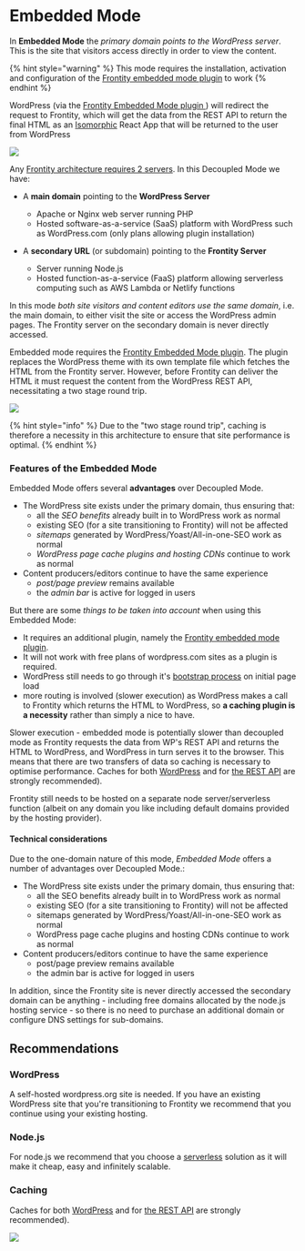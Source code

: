 # Embedded Mode

In **Embedded Mode** the _primary domain points to the WordPress server_. This is the site that visitors access directly in order to view the content.

{% hint style="warning" %}
This mode requires the installation, activation and configuration of the [Frontity embedded mode plugin](https://api.frontity.org/frontity-plugins/embedded-mode) to work
{% endhint %}

WordPress (via the [Frontity Embedded Mode plugin ](https://api.frontity.org/frontity-plugins/embedded-mode)) will redirect the request to Frontity, which will get the data from the REST API to return the final HTML as an [Isomorphic](https://medium.com/capital-one-tech/why-everyone-is-talking-about-isomorphic-universal-javascript-and-why-it-matters-38c07c87905) React App that will be returned to the user from WordPress

![](https://frontity.org/wp-content/uploads/2021/05/frontity-embedded-mode.png)

Any [Frontity architecture requires 2 servers](README.md). In this Decoupled Mode we have:

- A **main domain** pointing to the **WordPress Server**
  - Apache or Nginx web server running PHP
  - Hosted software-as-a-service (SaaS) platform with WordPress such as WordPress.com (only plans allowing plugin installation)

- A **secondary URL** (or subdomain) pointing to the **Frontity Server**
  - Server running Node.js
  - Hosted function-as-a-service (FaaS) platform allowing serverless computing such as AWS Lambda or Netlify functions

In this mode _both site visitors and content editors use the same domain_, i.e. the main domain, to either visit the site or access the WordPress admin pages. The Frontity server on the secondary domain is never directly accessed.

Embedded mode requires the [Frontity Embedded Mode plugin](https://api.frontity.org/frontity-plugins/embedded-mode). The plugin replaces the WordPress theme with its own template file which fetches the HTML from the Frontity server. However, before Frontity can deliver the HTML it must request the content from the WordPress REST API, necessitating a two stage round trip.
 
![](https://frontity.org/wp-content/uploads/2021/05/workflow-embedded-mode.png)

{% hint style="info" %}
Due to the "two stage round trip", caching is therefore a necessity in this architecture to ensure that site performance is optimal.
{% endhint %}


### Features of the Embedded Mode

Embedded Mode offers several **advantages** over Decoupled Mode.

- The WordPress site exists under the primary domain, thus ensuring that:
  - all the _SEO benefits_ already built in to WordPress work as normal
  - existing SEO (for a site transitioning to Frontity) will not be affected
  - _sitemaps_ generated by WordPress/Yoast/All-in-one-SEO work as normal
  - _WordPress page cache plugins and hosting CDNs_ continue to work as normal
- Content producers/editors continue to have the same experience
  - _post/page preview_ remains available
  - the _admin bar_ is active for logged in users

But there are some _things to be taken into account_ when using this Embedded Mode:

- It requires an additional plugin, namely the [Frontity embedded mode plugin](https://api.frontity.org/frontity-plugins/embedded-mode).
- It will not work with free plans of wordpress.com sites as a plugin is required.
- WordPress still needs to go through it's [bootstrap process](https://wordpress.tv/2017/06/22/alain-schlesser-demystifying-the-wordpress-bootstrap-process/) on initial page load
- more routing is involved (slower execution) as WordPress makes a call to Frontity which returns the HTML to WordPress, so **a caching plugin is a necessity** rather than simply a nice to have.



Slower execution - embedded mode is potentially slower than decoupled mode as Frontity requests the data from WP's REST API and returns the HTML to WordPress, and WordPress in turn serves it to the browser. This means that there are two transfers of data so caching is necessary to optimise performance. Caches for both [WordPress]((https://www.wpbeginner.com/plugins/best-wordpress-caching-plugins/)) and for [the REST API](https://wordpress.org/plugins/wp-rest-cache/) are strongly recommended).

Frontity still needs to be hosted on a separate node server/serverless function (albeit on any domain you like including default domains provided by the hosting provider).





#### Technical considerations

Due to the one-domain nature of this mode, _Embedded Mode_ offers a number of advantages over Decoupled Mode.:

- The WordPress site exists under the primary domain, thus ensuring that:
  - all the SEO benefits already built in to WordPress work as normal
  - existing SEO (for a site transitioning to Frontity) will not be affected
  - sitemaps generated by WordPress/Yoast/All-in-one-SEO work as normal
  - WordPress page cache plugins and hosting CDNs continue to work as normal
- Content producers/editors continue to have the same experience
  - post/page preview remains available
  - the admin bar is active for logged in users

In addition, since the Frontity site is never directly accessed the secondary domain can be anything - including free domains allocated by the node.js hosting service - so there is no need to purchase an additional domain or configure DNS settings for sub-domains.


## Recommendations

### WordPress

A self-hosted wordpress.org site is needed. If you have an existing WordPress site that you're transitioning to Frontity we recommend that you continue using your existing hosting.

### Node.js

For node.js we recommend that you choose a [serverless](https://about.gitlab.com/topics/serverless/) solution as it will make it cheap, easy and infinitely scalable.

### Caching

Caches for both [WordPress]((https://www.wpbeginner.com/plugins/best-wordpress-caching-plugins/)) and for [the REST API](https://wordpress.org/plugins/wp-rest-cache/) are strongly recommended).



![](https://frontity.org/wp-content/uploads/2021/05/embedded-mode-features-cache.png)